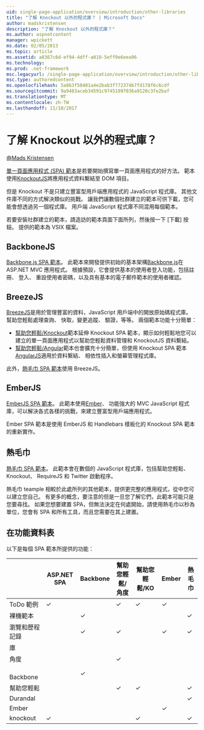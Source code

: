 ```yaml
---
uid: single-page-application/overview/introduction/other-libraries
title: "了解 Knockout 以外的程式庫？ | Microsoft Docs"
author: madskristensen
description: "了解 Knockout 以外的程式庫？"
ms.author: aspnetcontent
manager: wpickett
ms.date: 02/05/2013
ms.topic: article
ms.assetid: a8367c6d-ef94-4dff-a010-5eff9e6eea96
ms.technology: 
ms.prod: .net-framework
msc.legacyurl: /single-page-application/overview/introduction/other-libraries
msc.type: authoredcontent
ms.openlocfilehash: 5a863f50401a4e2bab3f772374b7fd178f6c6cdf
ms.sourcegitcommit: 9a9483aceb34591c97451997036a9120c3fe2baf
ms.translationtype: MT
ms.contentlocale: zh-TW
ms.lasthandoff: 11/10/2017
---
```

<a name="know-a-library-other-than-knockout"></a>了解 Knockout 以外的程式庫？
====================
由[Mads Kristensen](https://github.com/madskristensen)

[單一頁面應用程式 (SPA) 範本](knockoutjs-template.md)是若要開始撰寫單一頁面應用程式的好方法。 範本使用[KnockoutJS](http://knockoutjs.com/)將應用程式資料繫結至 DOM 項目。

但是 Knockout 不是只建立豐富型用戶端應用程式的 JavaScript 程式庫。 其他文件庫不同的方式解決類似的挑戰。 讓我們讓數個社群建立的範本可供下載，您可能會想透過另一個程式庫。 用戶端 JavaScript 程式庫不同混用每個範本。

若要安裝社群建立的範本，請造訪的範本頁面下面所列，然後按一下 [下載] 按鈕。 提供的範本為 VSIX 檔案。

## <a name="backbonejs"></a>BackboneJS

[Backbone.js SPA 範本](../templates/backbonejs-template.md)。 此範本來開發提供初始的基本架構[Backbone.js](http://backbonejs.org/)在 ASP.NET MVC 應用程式。 根據預設，它會提供基本的使用者登入功能，包括註冊、 登入、 重設使用者密碼，以及具有基本的電子郵件範本的使用者確認。

## <a name="breezejs"></a>BreezeJS

[BreezeJS](http://www.breezejs.com/?utm_source=ms-spa)是用於管理豐富的資料，JavaScript 用戶端中的開放原始碼程式庫。 幫助您輕鬆處理查詢、 快取，變更追蹤、 驗證，等等。 兩個範本功能十分簡單：

- [幫助您輕鬆/Knockout](../templates/breezeknockout-template.md)範本延伸 Knockout SPA 範本，顯示如何輕鬆地您可以建立的單一頁面應用程式以幫助您輕鬆資料管理和 KnockoutJS 資料繫結。
- [幫助您輕鬆/Angular](../templates/breezeangular-template.md)範本也會擴充十分簡單，但使用 Knockout SPA 範本[AngularJS](http://angularjs.org)適用於資料繫結、 相依性插入和螢幕管理程式庫。

此外，[熱毛巾 SPA 範本](../templates/hottowel-template.md)使用 BreezeJS。

## <a name="emberjs"></a>EmberJS

[EmberJS SPA 範本](../templates/emberjs-template.md)。 此範本使用[Ember](http://emberjs.com/)、 功能強大的 MVC JavaScript 程式庫，可以解決各式各樣的挑戰，來建立豐富型用戶端應用程式。

Ember SPA 範本是使用 EmberJS 和 Handlebars 樣板化的 Knockout SPA 範本的重新實作。

## <a name="hot-towel"></a>熱毛巾

[熱毛巾 SPA 範本](../templates/hottowel-template.md)。 此範本會在數個的 JavaScript 程式庫，包括幫助您輕鬆、 Knockout、 RequireJS 和 Twitter 啟動程序。

熱毛巾 teample 相較於此處所列的其他範本，提供更完整的應用程式，從中您可以建立您自己。 有更多的概念，要注意的但是一旦您了解它們，此範本可能只是您要尋找。 如果您想要建置 SPA，但無法決定在何處開始，請使用熱毛巾以秒為單位，您會有 SPA 和所有工具，而且您需要在其上建置。

## <a name="feature-table"></a>在功能資料表

以下是每個 SPA 範本所提供的功能：

|  | ASP.NET SPA | Backbone | 幫助您輕鬆/角度 | 幫助您輕鬆/KO | Ember | 熱毛巾 |
| --- | --- | --- | --- | --- | --- | --- |
| ToDo 範例 | &#10003; |  | &#10003; | &#10003; | &#10003; |  |
| 裸機範本 |  | &#10003; |  |  |  | &#10003; |
| 瀏覽和歷程記錄 |  | &#10003; | &#10003; |  | &#10003; | &#10003; |
| 庫 |  |  |  |  |  |  |
| 角度 |  |  | &#10003; |  |  |  |
| &#8195;Backbone |  | &#10003; |  |  |  |  |
| 幫助您輕鬆 |  |  | &#10003; | &#10003; |  | &#10003; |
| Durandal |  |  |  |  |  | &#10003; |
| Ember |  |  |  |  | &#10003; |  |
| knockout | &#10003; |  |  | &#10003; |  | &#10003; |
